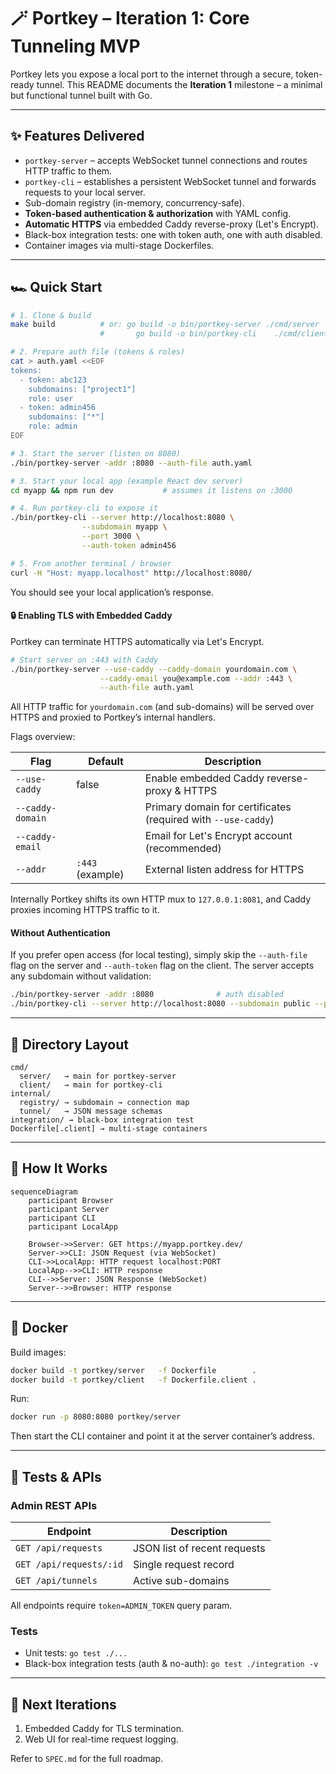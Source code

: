 # 🪄 Portkey – Iteration 1: Core Tunneling MVP

Portkey lets you expose a local port to the internet through a secure, token-ready tunnel.
This README documents the **Iteration 1** milestone – a minimal but functional tunnel built with Go.

---

## ✨ Features Delivered

- `portkey-server` – accepts WebSocket tunnel connections and routes HTTP traffic to them.
- `portkey-cli` – establishes a persistent WebSocket tunnel and forwards requests to your local server.
- Sub-domain registry (in-memory, concurrency-safe).
- **Token-based authentication & authorization** with YAML config.
- **Automatic HTTPS** via embedded Caddy reverse-proxy (Let's Encrypt).
- Black-box integration tests: one with token auth, one with auth disabled.
- Container images via multi-stage Dockerfiles.

---

## 🏎️ Quick Start

```bash
# 1. Clone & build
make build          # or: go build -o bin/portkey-server ./cmd/server
                    #       go build -o bin/portkey-cli    ./cmd/client

# 2. Prepare auth file (tokens & roles)
cat > auth.yaml <<EOF
tokens:
  - token: abc123
    subdomains: ["project1"]
    role: user
  - token: admin456
    subdomains: ["*"]
    role: admin
EOF

# 3. Start the server (listen on 8080)
./bin/portkey-server -addr :8080 --auth-file auth.yaml

# 3. Start your local app (example React dev server)
cd myapp && npm run dev           # assumes it listens on :3000

# 4. Run portkey-cli to expose it
./bin/portkey-cli --server http://localhost:8080 \
                --subdomain myapp \
                --port 3000 \
                --auth-token admin456

# 5. From another terminal / browser
curl -H "Host: myapp.localhost" http://localhost:8080/
```

You should see your local application’s response.

#### 🔒 Enabling TLS with Embedded Caddy

Portkey can terminate HTTPS automatically via Let's Encrypt.

```bash
# Start server on :443 with Caddy
./bin/portkey-server --use-caddy --caddy-domain yourdomain.com \
                    --caddy-email you@example.com --addr :443 \
                    --auth-file auth.yaml
```

All HTTP traffic for `yourdomain.com` (and sub-domains) will be served over HTTPS and proxied to Portkey’s internal handlers.

Flags overview:

| Flag             | Default          | Description                                                   |
| ---------------- | ---------------- | ------------------------------------------------------------- |
| `--use-caddy`    | false            | Enable embedded Caddy reverse-proxy & HTTPS                   |
| `--caddy-domain` |                  | Primary domain for certificates (required with `--use-caddy`) |
| `--caddy-email`  |                  | Email for Let's Encrypt account (recommended)                 |
| `--addr`         | `:443` (example) | External listen address for HTTPS                             |

Internally Portkey shifts its own HTTP mux to `127.0.0.1:8081`, and Caddy proxies incoming HTTPS traffic to it.

#### Without Authentication

If you prefer open access (for local testing), simply skip the `--auth-file` flag on the server and `--auth-token` flag on the client. The server accepts any subdomain without validation:

```bash
./bin/portkey-server -addr :8080              # auth disabled
./bin/portkey-cli --server http://localhost:8080 --subdomain public --port 3000
```

---

## 🧩 Directory Layout

```
cmd/
  server/   → main for portkey-server
  client/   → main for portkey-cli
internal/
  registry/ → subdomain → connection map
  tunnel/   → JSON message schemas
integration/ → black-box integration test
Dockerfile[.client] → multi-stage containers
```

---

## 🔌 How It Works

```mermaid
sequenceDiagram
    participant Browser
    participant Server
    participant CLI
    participant LocalApp

    Browser->>Server: GET https://myapp.portkey.dev/
    Server->>CLI: JSON Request (via WebSocket)
    CLI->>LocalApp: HTTP request localhost:PORT
    LocalApp-->>CLI: HTTP response
    CLI-->>Server: JSON Response (WebSocket)
    Server-->>Browser: HTTP response
```

---

## 🐳 Docker

Build images:

```bash
docker build -t portkey/server   -f Dockerfile        .
docker build -t portkey/client   -f Dockerfile.client .
```

Run:

```bash
docker run -p 8080:8080 portkey/server
```

Then start the CLI container and point it at the server container’s address.

---

## 🧪 Tests & APIs

### Admin REST APIs

| Endpoint                | Description                  |
| ----------------------- | ---------------------------- |
| `GET /api/requests`     | JSON list of recent requests |
| `GET /api/requests/:id` | Single request record        |
| `GET /api/tunnels`      | Active sub-domains           |

All endpoints require `token=ADMIN_TOKEN` query param.

### Tests

- Unit tests: `go test ./...`
- Black-box integration tests (auth & no-auth): `go test ./integration -v`

---

## 🚧 Next Iterations

1. Embedded Caddy for TLS termination.
2. Web UI for real-time request logging.

Refer to `SPEC.md` for the full roadmap.
